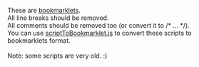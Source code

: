 These are <a href="http://en.wikipedia.org/wiki/Bookmarklet">bookmarklets</a>.<br/>
All line breaks should be removed.<br/>
All comments should be removed too (or convert it to /* ... */).<br/>
You can use <a href="https://github.com/Infocatcher/AkelPad_scripts/blob/master/scriptToBookmarklet.js">scriptToBookmarklet.js</a> to convert these scripts to bookmarklets format.<br/>
<br/>
Note: some scripts are very old. :)